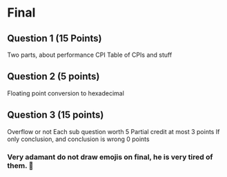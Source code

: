 # Final

## Question 1 (15 Points)

Two parts, about performance CPI
Table of CPIs and stuff

## Question 2 (5 points)

Floating point conversion to hexadecimal

## Question 3 (15 points)

Overflow or not
Each sub question worth 5
Partial credit at most 3 points
If only conclusion, and conclusion is wrong 0 points




### Very adamant do not draw emojis on final, he is very tired of them. :hankey: